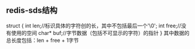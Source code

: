 ## redis-sds结构

struct {
    int len;//标识具体的字符创的长，其中不包括最后一个'\0';
    int free;//没有使用的空间
    char* buf;//字节数据（包括不可显示的字符）的指针
}
其中数据的总长度包括：len + free + 1字节
#

